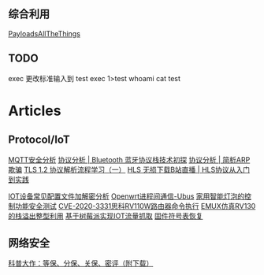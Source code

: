 ## 综合利用
[PayloadsAllTheThings](https://github.com/swisskyrepo/PayloadsAllTheThings)

## TODO
exec 更改标准输入到 test
exec 1>test
whoami
cat test

# Articles

## Protocol/IoT

[MQTT安全分析](http://mp.weixin.qq.com/s?__biz=MzUzMDUxNTE1Mw==&mid=2247492664&idx=1&sn=e18c8c1e7209f6bacddb85397eab85c9)
[协议分析 | Bluetooth 蓝牙协议栈技术初探](https://mp.weixin.qq.com/s/1pG6jnvt3aqPrz5Vl6FIqg)
[协议分析 | 简析ARP欺骗](https://mp.weixin.qq.com/s/WyFPxxjSLF-diSUA-cTRZA)
[TLS 1.2 协议解析流程学习（一）](https://mp.weixin.qq.com/s/DS3ZMVSlHvIV0wIDrrmHpg)
[HLS 无损下载B站直播 | HLS协议从入门到实践](https://www.bilibili.com/video/BV1yL411k7DK/)

[IOT设备常见配置文件加解密分析](http://mp.weixin.qq.com/s?__biz=MzUzMDUxNTE1Mw==&mid=2247496354&idx=1&sn=79f02dbebafeb18dfc3e962c489a560f)
[Openwrt进程间通信-Ubus](http://mp.weixin.qq.com/s?__biz=MzUzMDUxNTE1Mw==&mid=2247494791&idx=1&sn=58ce08c883a7056af29163db8fac83c4)
[家用智能灯泡的控制功能安全测试](http://mp.weixin.qq.com/s?__biz=MzUzMDUxNTE1Mw==&mid=2247497263&idx=1&sn=7cd7b78de1b751434da43238495511c4)
[CVE-2020-3331思科RV110W路由器命令执行](http://mp.weixin.qq.com/s?__biz=MzUzMDUxNTE1Mw==&mid=2247492240&idx=1&sn=8bf9052411b68a17438006e846123cad)
[EMUX仿真RV130的栈溢出整型利用](http://mp.weixin.qq.com/s?__biz=MzUzMDUxNTE1Mw==&mid=2247495867&idx=1&sn=4fd1f76459a06039734f667417b5090f)
[基于树莓派实现IOT流量抓取](http://mp.weixin.qq.com/s?__biz=MzUzMDUxNTE1Mw==&mid=2247492289&idx=1&sn=900759780e235368e5ec1ff54f6ac800)
[固件符号表恢复](http://mp.weixin.qq.com/s?__biz=MzUzMDUxNTE1Mw==&mid=2247491846&idx=1&sn=b04846dbd9d5a72601f2469674f3c7d9)


## 网络安全
[科普大作：等保、分保、关保、密评（附下载）](https://mp.weixin.qq.com/s/B6itiRBUkm8dSgX9VGBQgw)